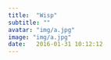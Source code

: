 ```yaml
---
title:  "Wisp"
subtitle: ""
avatar: "img/a.jpg"
image: "img/a.jpg"
date:   2016-01-31 10:12:12
---
```

